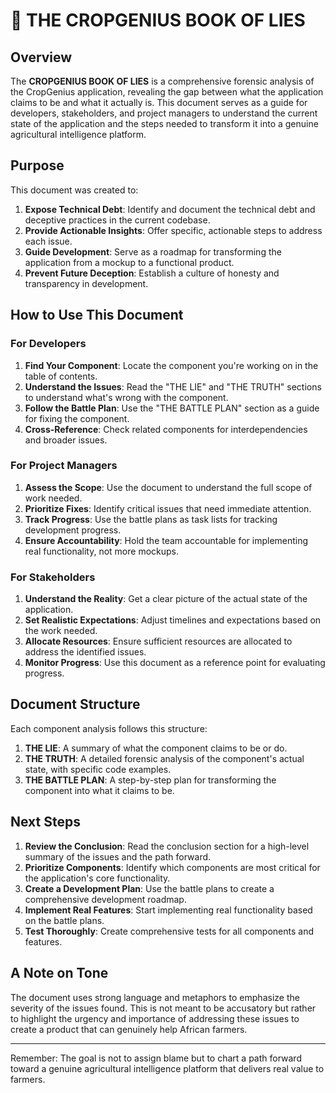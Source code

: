 # 📕 THE CROPGENIUS BOOK OF LIES

## Overview

The **CROPGENIUS BOOK OF LIES** is a comprehensive forensic analysis of the CropGenius application, revealing the gap between what the application claims to be and what it actually is. This document serves as a guide for developers, stakeholders, and project managers to understand the current state of the application and the steps needed to transform it into a genuine agricultural intelligence platform.

## Purpose

This document was created to:

1. **Expose Technical Debt**: Identify and document the technical debt and deceptive practices in the current codebase.
2. **Provide Actionable Insights**: Offer specific, actionable steps to address each issue.
3. **Guide Development**: Serve as a roadmap for transforming the application from a mockup to a functional product.
4. **Prevent Future Deception**: Establish a culture of honesty and transparency in development.

## How to Use This Document

### For Developers

1. **Find Your Component**: Locate the component you're working on in the table of contents.
2. **Understand the Issues**: Read the "THE LIE" and "THE TRUTH" sections to understand what's wrong with the component.
3. **Follow the Battle Plan**: Use the "THE BATTLE PLAN" section as a guide for fixing the component.
4. **Cross-Reference**: Check related components for interdependencies and broader issues.

### For Project Managers

1. **Assess the Scope**: Use the document to understand the full scope of work needed.
2. **Prioritize Fixes**: Identify critical issues that need immediate attention.
3. **Track Progress**: Use the battle plans as task lists for tracking development progress.
4. **Ensure Accountability**: Hold the team accountable for implementing real functionality, not more mockups.

### For Stakeholders

1. **Understand the Reality**: Get a clear picture of the actual state of the application.
2. **Set Realistic Expectations**: Adjust timelines and expectations based on the work needed.
3. **Allocate Resources**: Ensure sufficient resources are allocated to address the identified issues.
4. **Monitor Progress**: Use this document as a reference point for evaluating progress.

## Document Structure

Each component analysis follows this structure:

1. **THE LIE**: A summary of what the component claims to be or do.
2. **THE TRUTH**: A detailed forensic analysis of the component's actual state, with specific code examples.
3. **THE BATTLE PLAN**: A step-by-step plan for transforming the component into what it claims to be.

## Next Steps

1. **Review the Conclusion**: Read the conclusion section for a high-level summary of the issues and the path forward.
2. **Prioritize Components**: Identify which components are most critical for the application's core functionality.
3. **Create a Development Plan**: Use the battle plans to create a comprehensive development roadmap.
4. **Implement Real Features**: Start implementing real functionality based on the battle plans.
5. **Test Thoroughly**: Create comprehensive tests for all components and features.

## A Note on Tone

The document uses strong language and metaphors to emphasize the severity of the issues found. This is not meant to be accusatory but rather to highlight the urgency and importance of addressing these issues to create a product that can genuinely help African farmers.

---

Remember: The goal is not to assign blame but to chart a path forward toward a genuine agricultural intelligence platform that delivers real value to farmers.